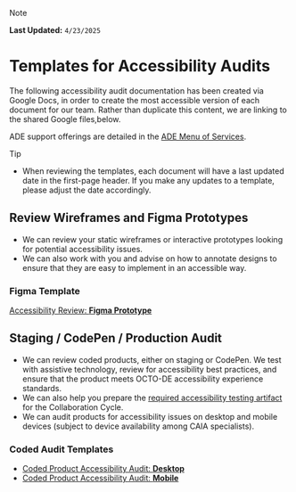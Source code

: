 > [!NOTE]
> **Last Updated:** `4/23/2025`

# Templates for Accessibility Audits
The following accessibility audit documentation has been created via Google Docs, in order to create the most accessible version of each document for our team. Rather than duplicate this content, we are linking to the shared Google files,below.

ADE support offerings are detailed in the [ADE Menu of Services](https://github.com/department-of-veterans-affairs/va.gov-team/tree/master/teams/ADE#services-we-offer).

> [!TIP]
> - When reviewing the templates, each document will have a last updated date in the first-page header. If you make any updates to a template, please adjust the date accordingly.

## Review Wireframes and Figma Prototypes

- We can review your static wireframes or interactive prototypes looking for potential accessibility issues.
- We can also work with you and advise on how to annotate designs to ensure that they are easy to implement in an accessible way.

### Figma Template
[Accessibility Review: **Figma Prototype**](https://docs.google.com/document/d/1oIMVsxYitmY-dyWu9zpek-MUnbY42PszkupNvgda1wI/edit?usp=drive_link)

## Staging / CodePen / Production Audit

- We can review coded products, either on staging or CodePen. We test with assistive technology, review for accessibility best practices, and ensure that the product meets OCTO-DE accessibility experience standards.
- We can also help you prepare the [required accessibility testing artifact](https://depo-platform-documentation.scrollhelp.site/collaboration-cycle/prepare-for-an-accessibility-staging-review#artifact) for the Collaboration Cycle.
- We can audit products for accessibility issues on desktop and mobile devices (subject to device availability among CAIA specialists).

### Coded Audit Templates
- [Coded Product Accessibility Audit: **Desktop**](https://docs.google.com/document/d/1Lerxk2rZp9Eeyb1XUP_9YCsYtKUdSxMCrzDzYj726xs/edit?usp=drive_link)
- [Coded Product Accessibility Audit: **Mobile**](https://docs.google.com/document/d/1M9Yc9WjvQDr98J5n-Ahfw1KWnBONiyGEMjogQmMEUGY/edit?usp=drive_link)

<!-- ## Health Check Audit

This is very much like a staging review but done in production! This is useful for older products that were implemented and released before certain standards were put into place.

### Health Check Template
`Link goes here`
--->
